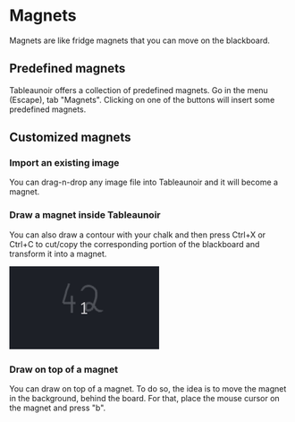 # Magnets

Magnets are like fridge magnets that you can move on the blackboard.


## Predefined magnets

Tableaunoir offers a collection of predefined magnets. Go in the menu (Escape), tab "Magnets". Clicking on one of the buttons will insert some predefined magnets.


## Customized magnets

### Import an existing image

You can drag-n-drop any image file into Tableaunoir and it will become a magnet.

### Draw a magnet inside Tableaunoir

You can also draw a contour with your chalk and then press Ctrl+X or Ctrl+C to cut/copy the corresponding portion of the blackboard and transform it into a magnet.

![Create a magnet](img/createmagnet.gif)


### Draw on top of a magnet

You can draw on top of a magnet. To do so, the idea is to move the magnet in the background, behind the board. For that, place the mouse cursor on the magnet and press "b".
